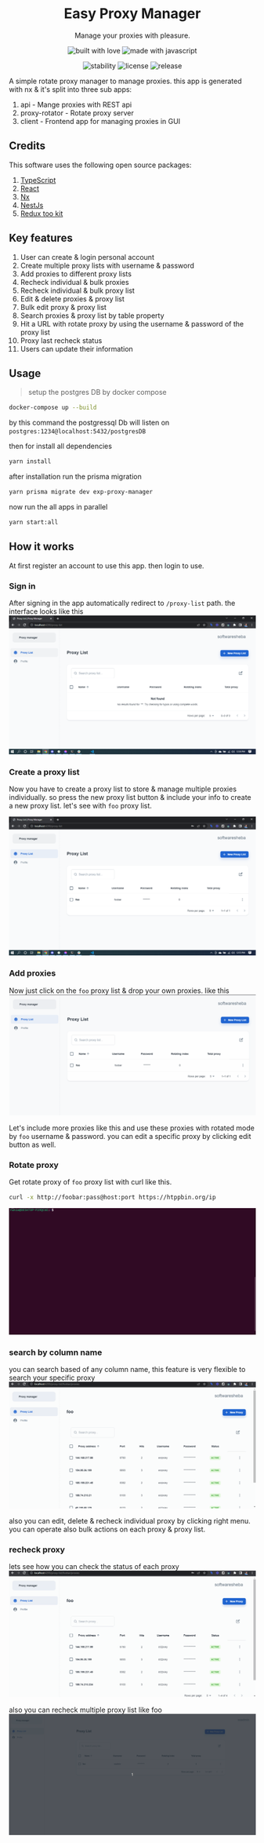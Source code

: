 <h1 align="center">Easy Proxy Manager</h1>
<p align="center">Manage your proxies with pleasure.</p>

<p align="center">
  <img src="https://forthebadge.com/images/badges/built-with-love.svg" alt="built with love">
  <img src="https://forthebadge.com/images/badges/made-with-typescript.svg" alt="made with javascript">
</p>

<p align="center">
  <img src="https://img.shields.io/badge/stability-experimental-orange.svg" alt="stability">
  <img src="https://img.shields.io/badge/license-MIT-brightgreen.svg" alt="license">
  <img src="https://img.shields.io/badge/release-v1.0.0-blue.svg" alt="release">
</p>

A simple rotate proxy manager to manage proxies. this app is generated with nx & it's split into three sub apps:

1. api - Mange proxies with REST api
2. proxy-rotator - Rotate proxy server
3. client - Frontend app for managing proxies in GUI

## Credits

This software uses the following open source packages:

1. [TypeScript](https://www.typescriptlang.org/)
2. [React](https://reactjs.org/)
3. [Nx](https://nx.dev/)
4. [NestJs](https://nestjs.com/)
5. [Redux too kit](https://redux-toolkit.js.org/)


## Key features

1. User can create & login personal account
2. Create multiple proxy lists with username & password
3. Add proxies to different proxy lists
4. Recheck individual & bulk proxies
5. Recheck individual & bulk proxy list
6. Edit & delete proxies & proxy list
7. Bulk edit proxy & proxy list
8. Search proxies & proxy list by table property
9. Hit a URL with rotate proxy by using the username & password of the proxy list
10. Proxy last recheck status
11. Users can update their information


## Usage

> setup the postgres DB by docker compose

```bash
docker-compose up --build
```

by this command the postgressql Db will listen on `postgres:1234@localhost:5432/postgresDB`

then for install all dependencies

```bash
yarn install
```

after installation run the prisma migration

```bash
yarn prisma migrate dev exp-proxy-manager
```

now run the all apps in parallel

```bash
yarn start:all
```

## How it works

At first register an account to use this app. then login to use.

### Sign in

After signing in the app automatically redirect to `/proxy-list` path. the interface looks like this
![proxy-list page](./assets/proxy-list.png)

### Create a proxy list

Now you have to create a proxy list to store & manage multiple proxies individually. so press the new proxy list button & include your info to create a new proxy list. let's see with `foo` proxy list.

![foo](./assets/foo-proxy-list.png)

### Add proxies

Now just click on the `foo` proxy list & drop your own proxies. like this
![add proxy](./assets/add-proxy.gif)

Let's include more proxies like this and use these proxies with rotated mode by `foo` username & password.
you can edit a specific proxy by clicking edit button as well.

### Rotate proxy

Get rotate proxy of `foo` proxy list with curl like this.

```bash
curl -x http://foobar:pass@host:port https://htppbin.org/ip
```

![rotate proxy](./assets/rotate%20proxy.gif)

### search by column name

you can search based of any column name, this feature is very flexible to search your specific proxy
![search](./assets/advance%20search.gif)

also you can edit, delete & recheck individual proxy by clicking right menu. you can operate also bulk actions on each proxy & proxy list.

### recheck proxy

lets see how you can check the status of each proxy
![recheck proxy](./assets/checking%20proxy.gif)

also you can recheck multiple proxy list like foo
![bulk recheck](./assets/bulk-recheck.gif)

